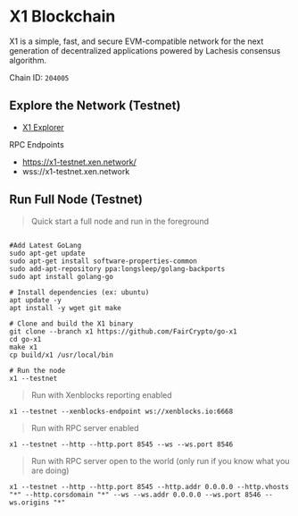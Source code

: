 # X1 Blockchain

X1 is a simple, fast, and secure EVM-compatible network for the next generation of decentralized applications powered by Lachesis consensus algorithm.

Chain ID: `204005`

## Explore the Network (Testnet)

- [X1 Explorer](https://explorer.x1-testnet.xen.network)

RPC Endpoints

- https://x1-testnet.xen.network/
- wss://x1-testnet.xen.network

## Run Full Node (Testnet)

> Quick start a full node and run in the foreground

```shell

#Add Latest GoLang
sudo apt-get update
sudo apt-get install software-properties-common
sudo add-apt-repository ppa:longsleep/golang-backports
sudo apt install golang-go

# Install dependencies (ex: ubuntu)
apt update -y
apt install -y wget git make

# Clone and build the X1 binary
git clone --branch x1 https://github.com/FairCrypto/go-x1
cd go-x1
make x1
cp build/x1 /usr/local/bin

# Run the node
x1 --testnet
```

> Run with Xenblocks reporting enabled
```shell
x1 --testnet --xenblocks-endpoint ws://xenblocks.io:6668
```

> Run with RPC server enabled
```shell
x1 --testnet --http --http.port 8545 --ws --ws.port 8546
```

> Run with RPC server open to the world (only run if you know what you are doing)
```shell
x1 --testnet --http --http.port 8545 --http.addr 0.0.0.0 --http.vhosts "*" --http.corsdomain "*" --ws --ws.addr 0.0.0.0 --ws.port 8546 --ws.origins "*"
```
